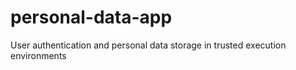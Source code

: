 # personal-data-app
User authentication and personal data storage in trusted execution environments
